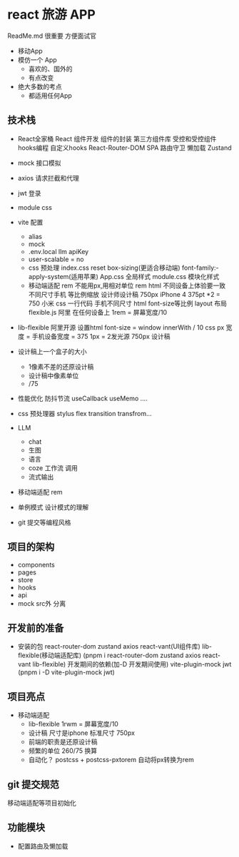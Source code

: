 # react  旅游 APP
ReadMe.md  很重要  方便面试官

- 移动App
- 模仿一个 App
    - 喜欢的、国外的
    - 有点改变
- 绝大多数的考点
    - 都适用任何App

## 技术栈
- React全家桶
   React 组件开发
   组件的封装
   第三方组件库
   受控和受控组件
   hooks编程  自定义hooks 
   React-Router-DOM
        SPA
        路由守卫
        懒加载
   Zustand
- mock 接口模拟
- axios 请求拦截和代理
- jwt 登录 
- module css
- vite 配置
    - alias
    - mock
    - .env.local
    llm apiKey
    - user-scalable = no
    - css 预处理
        index.css  reset
        box-sizing(更适合移动端)  font-family:-apply-system(适用苹果)
        App.css   全局样式
        module.css 模块化样式
    - 移动端适配 rem
        不能用px,用相对单位 rem html
        不同设备上体验要一致
        不同尺寸手机  等比例缩放
        设计师设计稿  750px iPhone 4   375pt *2 = 750
        小米
        css 一行代码   手机不同尺寸  html font-size等比例
        layout 布局
        flexible.js 阿里  在任何设备上
        1rem = 屏幕宽度/10
- lib-flexible
    阿里开源
    设置html font-size = window
    innerWith / 10
    css px 宽度 = 手机设备宽度 = 375
    1px = 2发光源
    750px 设计稿
- 设计稿上一个盒子的大小
    - 1像素不差的还原设计稿
    - 设计稿中像素单位
    - /75



- 性能优化
   防抖节流
   useCallback useMemo .... 
- css 预处理器  stylus
    flex transition transfrom...
- LLM
    - chat
    - 生图
    - 语言
    - coze  工作流 调用
    - 流式输出
- 移动端适配
   rem 
- 单例模式  设计模式的理解
- git 提交等编程风格


## 项目的架构
- components
- pages
- store
- hooks
- api
- mock src外 分离


## 开发前的准备
- 安装的包
    react-router-dom  zustand axios
    react-vant(UI组件库) lib-flexible(移动端适配库)
    (pnpm i react-router-dom zustand axios react-vant lib-flexible)
    开发期间的依赖(加-D 开发期间使用)
    vite-plugin-mock  jwt 
    (pnpm i -D vite-plugin-mock jwt)


## 项目亮点
- 移动端适配
    - lib-flexible  1rwm = 屏幕宽度/10
    - 设计稿 尺寸是iphone 标准尺寸 750px
    - 前端的职责是还原设计稿
    - 频繁的单位  260/75 换算 
    - 自动化？ 
        postcss + postcss-pxtorem  自动将px转换为rem

## git 提交规范
移动端适配等项目初始化

## 功能模块
- 配置路由及懒加载